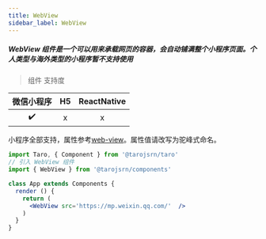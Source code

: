 ```yaml
---
title: WebView
sidebar_label: WebView
---
```


##### WebView 组件是一个可以用来承载网页的容器，会自动铺满整个小程序页面。个人类型与海外类型的小程序暂不支持使用

> 组件 支持度

| 微信小程序 | H5 | ReactNative |
| :-: | :-: | :-: |
| ✔️ | x | x |

小程序全部支持，属性参考[web-view](https://developers.weixin.qq.com/miniprogram/dev/component/web-view.html)。属性值请改写为驼峰式命名。

```jsx
import Taro, { Component } from '@tarojsrn/taro'
// 引入 WebView 组件
import { WebView } from '@tarojsrn/components'

class App extends Components {
  render () {
    return (
      <WebView src='https://mp.weixin.qq.com/'  />
    )
  }
}
```
